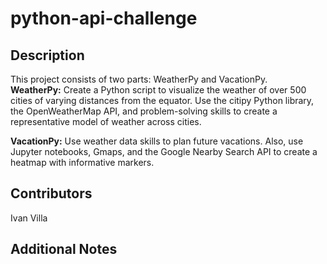 # python-api-challenge

## Description
This project consists of two parts: WeatherPy and VacationPy.  
**WeatherPy:** Create a Python script to visualize the weather of over 500 cities of varying distances from the equator. Use the citipy Python library, the OpenWeatherMap API, and problem-solving skills to create a representative model of weather across cities.  
  
**VacationPy:** Use weather data skills to plan future vacations. Also, use Jupyter notebooks, Gmaps, and the Google Nearby Search API to create a heatmap with informative markers.

## Contributors
Ivan Villa

## Additional Notes